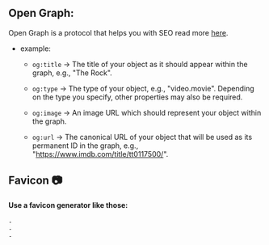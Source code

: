 ## Open Graph:

Open Graph is a protocol that helps you with SEO read more [here](https://ogp.me/).

- example:

    - `og:title` -> The title of your object as it should appear within the graph, e.g., "The Rock".

    - `og:type` -> The type of your object, e.g., "video.movie". Depending on the type you specify, other properties may also be required.

    - `og:image` -> An image URL which should represent your object within the graph.

    - `og:url` -> The canonical URL of your object that will be used as its permanent ID in the graph, e.g., "https://www.imdb.com/title/tt0117500/".


##  Favicon 📷

####  Use a favicon generator like those:
    - 
    - 
    - 
